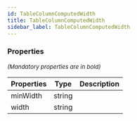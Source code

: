 ```yaml
---
id: TableColumnComputedWidth
title: TableColumnComputedWidth
sidebar_label: TableColumnComputedWidth
---
```




### Properties

<font size="2"><i>(Mandatory properties are in bold)</i></font>

| Properties | Type | Description |
| --------- | ---- | ----------- |
| minWidth | string |  |
| width | string |  |
